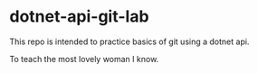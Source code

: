 # dotnet-api-git-lab
This repo is intended to practice basics of git using a dotnet api.

To teach the most lovely woman I know.
